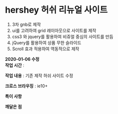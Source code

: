 # hershey 허쉬 리뉴얼 사이트
 
1. 3차 gnb로 제작 <br>
2. ui를 고려하여 grid 레이아웃으로 사이트를 제작<br>
3. css3 와 jquery를 활용하여 비쥬얼 중심의 사이트를 만듬<br>
4. jQuery를 활용하여 상품 무한 슬라이드<br>
5. Scroll 효과 적용하여 역동적으로 제작

**2020-01-06 수정**<br>
**작업 시간** : 

**작업 내용** : 기존 제작 허쉬 사이트 수정

**크로스 브라우징** : ie10+

**특이 사항**

**깨달은 점**
